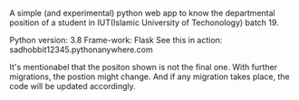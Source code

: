 A simple (and experimental) python web app to know the departmental position of a student in IUT(Islamic University of Techonology) batch 19.

Python version:      3.8
Frame-work:          Flask
See this in action:  sadhobbit12345.pythonanywhere.com

It's mentionabel that the positon shown is not the final one. With further migrations, the postion might change. And if any migration takes place, the code will be updated accordingly.
